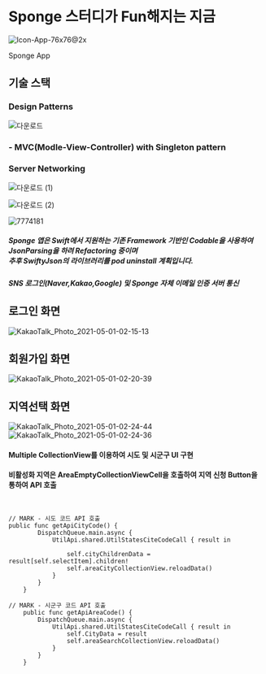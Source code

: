 # Sponge 스터디가 Fun해지는 지금
![Icon-App-76x76@2x](https://user-images.githubusercontent.com/23008224/116726180-e6ed0a80-aa1d-11eb-9aa0-f6ddd5046112.png)


Sponge App



## 기술 스택



### Design Patterns



![다운로드](https://user-images.githubusercontent.com/23008224/116726720-a17d0d00-aa1e-11eb-8f37-80320860fcda.png)

### - MVC(Modle-View-Controller) with Singleton pattern


### Server Networking



![다운로드 (1)](https://user-images.githubusercontent.com/23008224/116727694-db024800-aa1f-11eb-847e-7c59afb29e23.png)

![다운로드 (2)](https://user-images.githubusercontent.com/23008224/116727798-ff5e2480-aa1f-11eb-9bf2-a547d3fa8d36.png)

![7774181](https://user-images.githubusercontent.com/23008224/116728821-5d3f3c00-aa21-11eb-8166-02368869b322.png)




##### Sponge 앱은 Swift에서 지원하는 기존 Framework 기반인 Codable을 사용하여 JsonParsing을 하려 Refactoring 중이며<br>추후 SwiftyJson의 라이브러리를 pod uninstall 계획입니다.



##### SNS 로그인(Naver,Kakao,Google) 및 Sponge 자체 이메일 인증 서버 통신



## 로그인 화면



![KakaoTalk_Photo_2021-05-01-02-15-13](https://user-images.githubusercontent.com/23008224/116730295-50234c80-aa23-11eb-8973-7f8a28a5a78d.jpeg)


## 회원가입 화면 


![KakaoTalk_Photo_2021-05-01-02-20-39](https://user-images.githubusercontent.com/23008224/116730897-fff8ba00-aa23-11eb-95f2-196b0fe040c2.jpeg)


## 지역선택 화면 



![KakaoTalk_Photo_2021-05-01-02-24-44](https://user-images.githubusercontent.com/23008224/116731325-82817980-aa24-11eb-9a8a-9f6d85bf5e85.jpeg)     ![KakaoTalk_Photo_2021-05-01-02-24-36](https://user-images.githubusercontent.com/23008224/116731387-96c57680-aa24-11eb-8d1e-9b9448d3dc35.jpeg)




#### Multiple CollectionView를 이용하여 시도 및 시군구 UI 구현
#### 비활성화 지역은 AreaEmptyCollectionViewCell을 호출하여 지역 신청 Button을 통하여 API 호출


<pre>
<code>

// MARK - 시도 코드 API 호출
public func getApiCityCode() {
        DispatchQueue.main.async {
            UtilApi.shared.UtilStatesCiteCodeCall { result in
                
                self.cityChildrenData = result[self.selectItem].children!
                self.areaCityCollectionView.reloadData()
            }
        }
    }
    
// MARK - 시군구 코드 API 호출     
    public func getApiAreaCode() {
        DispatchQueue.main.async {
            UtilApi.shared.UtilStatesCiteCodeCall { result in
                self.CityData = result
                self.areaSearchCollectionView.reloadData()
            }
        }
    }
    </code>
</pre>






